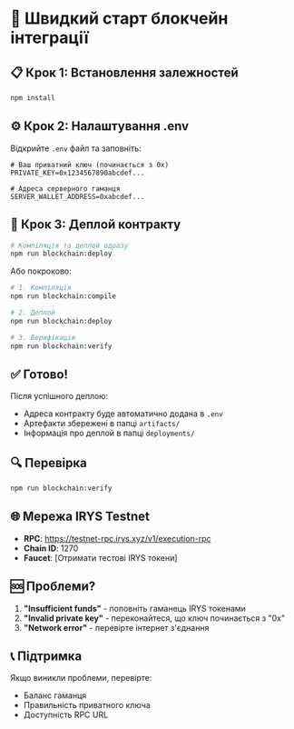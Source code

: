 # 🚀 Швидкий старт блокчейн інтеграції

## 📋 Крок 1: Встановлення залежностей

```bash
npm install
```

## ⚙️ Крок 2: Налаштування .env

Відкрийте `.env` файл та заповніть:

```env
# Ваш приватний ключ (починається з 0x)
PRIVATE_KEY=0x1234567890abcdef...

# Адреса серверного гаманця
SERVER_WALLET_ADDRESS=0xabcdef...
```

## 🔧 Крок 3: Деплой контракту

```bash
# Компіляція та деплой одразу
npm run blockchain:deploy
```

Або покроково:

```bash
# 1. Компіляція
npm run blockchain:compile

# 2. Деплой
npm run blockchain:deploy

# 3. Верифікація
npm run blockchain:verify
```

## ✅ Готово!

Після успішного деплою:
- Адреса контракту буде автоматично додана в `.env`
- Артефакти збережені в папці `artifacts/`
- Інформація про деплой в папці `deployments/`

## 🔍 Перевірка

```bash
npm run blockchain:verify
```

## 🌐 Мережа IRYS Testnet

- **RPC**: https://testnet-rpc.irys.xyz/v1/execution-rpc
- **Chain ID**: 1270
- **Faucet**: [Отримати тестові IRYS токени]

## 🆘 Проблеми?

1. **"Insufficient funds"** - поповніть гаманець IRYS токенами
2. **"Invalid private key"** - переконайтеся, що ключ починається з "0x"
3. **"Network error"** - перевірте інтернет з'єднання

## 📞 Підтримка

Якщо виникли проблеми, перевірте:
- Баланс гаманця
- Правильність приватного ключа
- Доступність RPC URL